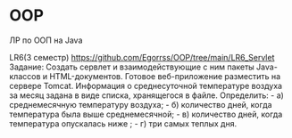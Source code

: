 # OOP
ЛР по ООП на Java

LR6(3 семестр) https://github.com/Egorrss/OOP/tree/main/LR6_Servlet
Задание: Создать сервлет и взаимодействующие с ним пакеты Java-классов и HTML-документов. Готовое веб-приложение разместить на сервере Tomcat.
         Информация о среднесуточной температуре воздуха за месяц задана в виде списка, хранящегося в файле. Определить: 
           - а) среднемесячную температуру воздуха; 
           - б) количество дней, когда температура была выше среднемесячной; 
           - в) количество дней, когда температура опускалась ниже ; 
           - г) три самых теплых дня.
